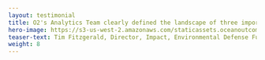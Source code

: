 ```yaml
---
layout: testimonial
title: O2's Analytics Team clearly defined the landscape of three important Japanese fisheries, their respective supply chains, and opportunities for engagement. This gave us new insight for how to proceed with pilot selection, and helped us advance our science based fishery improvement goals.
hero-image: https://s3-us-west-2.amazonaws.com/staticassets.oceanoutcomes.org/embedded+photos/testimonials/edf-testimonial.png
teaser-text: Tim Fitzgerald, Director, Impact, Environmental Defense Fund
weight: 8
---
```

